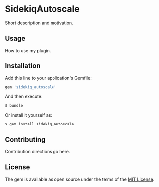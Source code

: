 # SidekiqAutoscale
Short description and motivation.

## Usage
How to use my plugin.

## Installation
Add this line to your application's Gemfile:

```ruby
gem 'sidekiq_autoscale'
```

And then execute:
```bash
$ bundle
```

Or install it yourself as:
```bash
$ gem install sidekiq_autoscale
```

## Contributing
Contribution directions go here.

## License
The gem is available as open source under the terms of the [MIT License](https://opensource.org/licenses/MIT).
